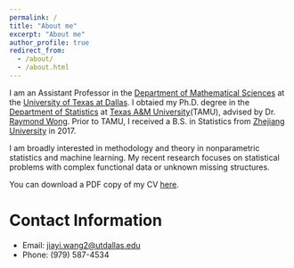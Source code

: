 ```yaml
---
permalink: /
title: "About me"
excerpt: "About me"
author_profile: true
redirect_from: 
  - /about/
  - /about.html
---
```



I am an Assistant Professor in the [Department of Mathematical Sciences](https://math.utdallas.edu/) at the [University of Texas at Dallas](https://www.utdallas.edu/). I obtaied my Ph.D. degree in the [Department of Statistics](https://stat.tamu.edu/) at [Texas A&M University](https://www.tamu.edu/)(TAMU), advised by Dr. [Raymond Wong](https://raymondkww.github.io/).
Prior to TAMU, I received a B.S. in Statistics from [Zhejiang University](https://www.zju.edu.cn/) in 2017.


I am broadly interested in methodology and theory in nonparametric statistics and machine learning. 
My recent research focuses on statistical problems with complex functional data  or unknown  missing structures. 


You can download a PDF copy of my CV [here](/files/pdf/UTD-standard-format-for-vitae-2024-25.pdf).




Contact Information
======
* Email: jiayi.wang2@utdallas.edu
* Phone: (979) 587-4534
